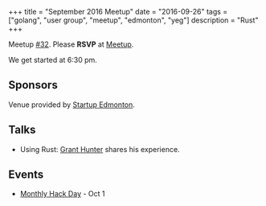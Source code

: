 +++
title = "September 2016 Meetup"
date = "2016-09-26"
tags = ["golang", "user group", "meetup", "edmonton", "yeg"]
description = "Rust"
+++

Meetup [#32](https://github.com/edmontongo/presentations/issues/49). Please **RSVP** at [Meetup](http://www.meetup.com/startupedmonton/events/jptkwlyvmbjc/).

We get started at 6:30 pm.

## Sponsors 

Venue provided by [Startup Edmonton](http://www.startupedmonton.com/).

## Talks

* Using Rust: [Grant Hunter](https://github.com/grantdhunter) shares his experience.

## Events

* [Monthly Hack Day](http://www.meetup.com/startupedmonton/events/234109381/) - Oct 1


